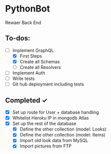 # PythonBot

Rewaer Back End

## To-dos:

- [ ] Implement GraphQL
  - [x] First Steps
  - [x] Create all Schemas
  - [ ] Create all Resolvers
- [ ] Implement Auth
- [ ] Write tests
- [ ] Git hub deployment including tests

## Completed ✓

- [x] Set up route for User + database handling
- [x] Whitelist Heroku IP in mongodb Atlas
- [x] Set up the rest of the database
  - [x] Define the other collection (model: Looks)
  - [x] Define the other collection (model: Items)
  - [x] Import old look data from MySQL
  - [x] Import pictures from FTP
